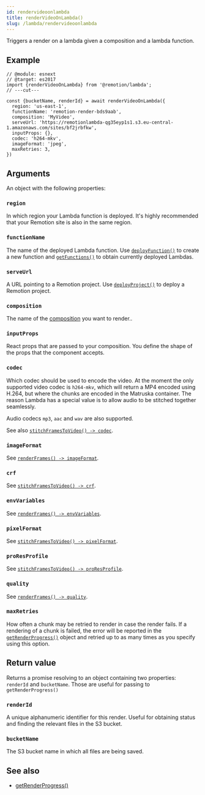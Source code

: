 ```yaml
---
id: rendervideoonlambda
title: renderVideoOnLambda()
slug: /lambda/rendervideoonlambda
---
```


Triggers a render on a lambda given a composition and a lambda function.

## Example

```tsx twoslash
// @module: esnext
// @target: es2017
import {renderVideoOnLambda} from '@remotion/lambda';
// ---cut---

const {bucketName, renderId} = await renderVideoOnLambda({
  region: 'us-east-1',
  functionName: 'remotion-render-bds9aab',
  composition: 'MyVideo',
  serveUrl: 'https://remotionlambda-qg35eyp1s1.s3.eu-central-1.amazonaws.com/sites/bf2jrbfkw',
  inputProps: {},
  codec: 'h264-mkv',
  imageFormat: 'jpeg',
  maxRetries: 3,
})
```

## Arguments

An object with the following properties:

### `region`

In which region your Lambda function is deployed. It's highly recommended that your Remotion site is also in the same region.

### `functionName`

The name of the deployed Lambda function.
Use [`deployFunction()`](/docs/lambda/deployfunction) to create a new function and [`getFunctions()`](/docs/lambda/getfunctions) to obtain currently deployed Lambdas.

### `serveUrl`

A URL pointing to a Remotion project. Use [`deployProject()`](/docs/lambda/deployproject) to deploy a Remotion project.

### `composition`

The name of the [composition](/docs/composition) you want to render..

### `inputProps`

React props that are passed to your composition. You define the shape of the props that the component accepts.

### `codec`

Which codec should be used to encode the video. At the moment the only supported video codec is `h264-mkv`, which will return a MP4 encoded using H.264, but where the chunks are encoded in the Matruska container. The reason Lambda has a special value is to allow audio to be stitched together seamlessly.

Audio codecs `mp3`, `aac` and `wav` are also supported.

See also [`stitchFramesToVideo() -> codec`](/docs/stitch-frames-to-video#codec).

### `imageFormat`

See [`renderFrames() -> imageFormat`](/docs/render-frames#imageformat).

### `crf`

See [`stitchFramesToVideo() -> crf`](/docs/stitch-frames-to-video#crf).

### `envVariables`

See [`renderFrames() -> envVariables`](/docs/render-frames#envvariables).

### `pixelFormat`

See [`stitchFramesToVideo() -> pixelFormat`](/docs/stitch-frames-to-video#pixelformat).

### `proResProfile`

See [`stitchFramesToVideo() -> proResProfile`](/docs/stitch-frames-to-video#proresprofile).

### `quality`

See [`renderFrames() -> quality`](/docs/render-frames#quality).

### `maxRetries`

How often a chunk may be retried to render in case the render fails.
If a rendering of a chunk is failed, the error will be reported in the [`getRenderProgress()`](/docs/lambda/getrenderprogress) object and retried up to as many times as you specify using this option.

## Return value

Returns a promise resolving to an object containing two properties: `renderId` and `bucketName`. Those are useful for passing to `getRenderProgress()`

### `renderId`

A unique alphanumeric identifier for this render. Useful for obtaining status and finding the relevant files in the S3 bucket.

### `bucketName`

The S3 bucket name in which all files are being saved.

## See also

- [getRenderProgress()](/docs/lambda/getrenderprogress)
